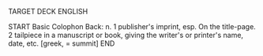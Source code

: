 TARGET DECK
ENGLISH

START
Basic
Colophon
Back: n. 1 publisher's imprint, esp. On the title-page. 2 tailpiece in a manuscript or book, giving the writer's or printer's name, date, etc. [greek, = summit]
END
